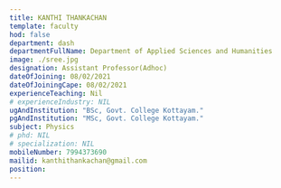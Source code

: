 ```yaml
---
title: KANTHI THANKACHAN
template: faculty
hod: false
department: dash
departmentFullName: Department of Applied Sciences and Humanities
image: ./sree.jpg
designation: Assistant Professor(Adhoc)
dateOfJoining: 08/02/2021
dateOfJoiningCape: 08/02/2021 
experienceTeaching: Nil
# experienceIndustry: NIL
ugAndInstitution: "BSc, Govt. College Kottayam."
pgAndInstitution: "MSc, Govt. College Kottayam."
subject: Physics
# phd: NIL
# specialization: NIL
mobileNumber: 7994373690
mailid: kanthithankachan@gmail.com 
position: 
---
```

